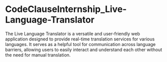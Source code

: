 # CodeClauseInternship_Live-Language-Translator
The Live Language Translator is a versatile and user-friendly web application designed to provide real-time translation services for various languages. It serves as a helpful tool for communication across language barriers, allowing users to easily interact and understand each other without the need for manual translation.
